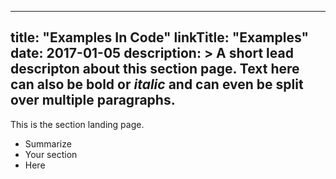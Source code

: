 
---
title: "Examples In Code"
linkTitle: "Examples"
date: 2017-01-05
description: >
  A short lead descripton about this section page. Text here can also be **bold** or _italic_ and can even be split over multiple paragraphs.
---

This is the section landing page.

* Summarize
* Your section
* Here

